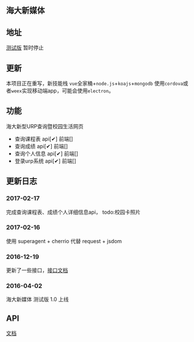 ## 海大新媒体

## 地址 

[测试版](http://www.shouedu.cn) 暂时停止

## 更新

本项目正在重写，新技能栈 `vue`全家桶+`node.js`+`koajs`+`mongodb` 使用`cordova`或者`weex`实现移动端app，可能会使用`electron`。

## 功能

海大新型URP查询暨校园生活网页

* 查询课程表 api[✔] 前端[]
* 查询成绩 api[✔] 前端[]
* 查询个人信息 api[✔] 前端[]
* 登录urp系统 api[✔] 前端[]

## 更新日志

### 2017-02-17
完成查询课程表、成绩个人详细信息api，
todo:校园卡照片
### 2017-02-16
使用 superagent + cherrio 代替 request + jsdom
### 2016-12-19
更新了一些接口，[接口文档](server/api.md)
### 2016-04-02
海大新媒体 测试版 1.0 上线 

## API

[文档](/server/api.md)